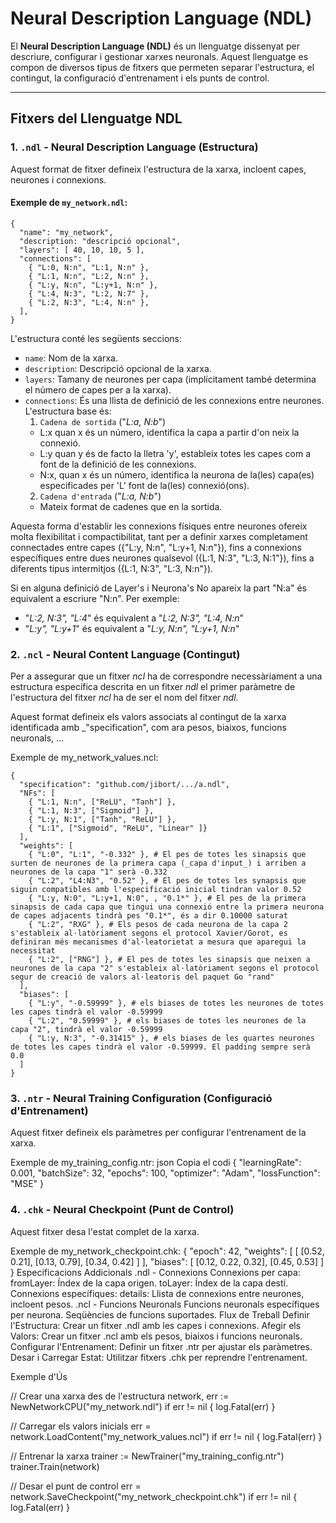 # Neural Description Language (NDL)

El **Neural Description Language (NDL)** és un llenguatge dissenyat per descriure, configurar i gestionar xarxes neuronals. Aquest llenguatge es compon de diversos tipus de fitxers que permeten separar l'estructura, el contingut, la configuració d'entrenament i els punts de control.

---

## Fitxers del Llenguatge NDL

### 1. `.ndl` - Neural Description Language (Estructura)
Aquest format de fitxer defineix l'estructura de la xarxa, incloent capes, neurones i connexions.

#### Exemple de `my_network.ndl`:
```code
{
  "name": "my_network",
  "description: "descripció opcional",
  "layers": [ 40, 10, 10, 5 ],
  "connections": [
    { "L:0, N:n", "L:1, N:n" },
    { "L:1, N:n", "L:2, N:n" },
    { "L:y, N:n", "L:y+1, N:n" },
    { "L:4, N:3", "L:2, N:7" },
    { "L:2, N:3", "L:4, N:n" },
  ],
}
```

L'estructura conté les següents seccions:
  - `name`: Nom de la xarxa.
  - `description`: Descripció opcional de la xarxa.
  - `layers`: Tamany de neurones per capa (implícitament també determina el número de capes per a la xarxa).
  - `connections`: És una llista de definició de les connexions entre neurones. L'estructura base és:
    1. `Cadena de sortida` ("_L:a, N:b_")
    - L:x quan x és un número, identifica la capa a partir d'on neix la connexió.
    - L:y quan y és de facto la lletra 'y', estableix totes les capes com a font de la definició de les connexions.
    - N:x, quan x és un número, identifica la neurona de la(les) capa(es) especificades per 'L' font de la(les) connexió(ons).
    2. `Cadena d'entrada` ("_L:a, N:b_")
    - Mateix format de cadenes que en la sortida.

Aquesta forma d'establir les connexions físiques entre neurones ofereix molta flexibilitat i compactibilitat, tant per a definir xarxes completament connectades entre capes ({"L:y, N:n", "L:y+1, N:n"}), fins a connexions específiques entre dues neurones qualsevol ({L:1, N:3", "L:3, N:1"}), fins a diferents tipus intermitjos ({L:1, N:3", "L:3, N:n"}).

Si en alguna definició de Layer's i Neurona's No apareix la part "N:a" és equivalent a escriure "N:n". Per exemple:

- "_L:2, N:3", "L:4_" és equivalent a "_L:2, N:3", "L:4, N:n_"
- "_L:y", "L:y+1_" és equivalent a "_L:y, N:n", "L:y+1, N:n_"

### 2. `.ncl` - Neural Content Language (Contingut)
Per a assegurar que un fitxer _ncl_ ha de correspondre necessàriament a una estructura específica descrita en un fitxer _ndl_ el primer paràmetre de l'estructura del fitxer _ncl_ ha de ser el nom del fitxer _ndl_.

Aquest format defineix els valors associats al contingut de la xarxa identificada amb _"specification", com ara pesos, biaixos, funcions neuronals, ...

Exemple de my_network_values.ncl:
```code
{
  "specification": "github.com/jibort/.../a.ndl",
  "NFs": [
    { "L:1, N:n", ["ReLU", "Tanh"] },
    { "L:1, N:3", ["Sigmoid"] },
    { "L:y, N:1", ["Tanh", "ReLU"] },
    { "L:1", ["Sigmoid", "ReLU", "Linear" ]}
  ],
  "weights": [
    { "L:0", "L:1", "-0.332" }, # El pes de totes les sinapsis que surten de neurones de la primera capa (_capa d'input_) i arriben a neurones de la capa "1" serà -0.332
    { "L:2", "L4:N3", "0.52" }, # El pes de totes les synapsis que siguin compatibles amb l'especificació inicial tindran valor 0.52 
    { "L:y, N:0", "L:y+1, N:0", , "0.1*" }, # El pes de la primera sinapsis de cada capa que tingui una connexió entre la primera neurona de capes adjacents tindrà pes "0.1*", és a dir 0.10000 saturat
    { "L:2", "RXG" }, # Els pesos de cada neurona de la capa 2 s'estableix al·latòriament segons el protocol Xavier/Gorot, es definiran més mecanismes d'al·leatorietat a mesura que aparegui la necessitat
    { "L:2", ["RNG"] }, # El pes de totes les sinapsis que neixen a neurones de la capa "2" s'estableix al·latòriament segons el protocol segur de creació de valors al·leatoris del paquet Go "rand"
  ],
  "biases": [
    { "L:y", "-0.59999" }, # els biases de totes les neurones de totes les capes tindrà el valor -0.59999
    { "L:2", "0.59999" }, # els biases de totes les neurones de la capa "2", tindrà el valor -0.59999
    { "L:y, N:3", "-0.31415" }, # els biases de les quartes neurones de totes les capes tindrà el valor -0.59999. El padding sempre serà 0.0
  ]
}
```

### 3. `.ntr` - Neural Training Configuration (Configuració d'Entrenament)
Aquest fitxer defineix els paràmetres per configurar l'entrenament de la xarxa.

Exemple de my_training_config.ntr:
json
Copia el codi
{
  "learningRate": 0.001,
  "batchSize": 32,
  "epochs": 100,
  "optimizer": "Adam",
  "lossFunction": "MSE"
}
### 4. `.chk` - Neural Checkpoint (Punt de Control)
Aquest fitxer desa l'estat complet de la xarxa.

Exemple de my_network_checkpoint.chk:
{
  "epoch": 42,
  "weights": [
    [
      [0.52, 0.21], [0.13, 0.79], [0.34, 0.42]
    ]
  ],
  "biases": [
    [0.12, 0.22, 0.32], [0.45, 0.53]
  ]
}
Especificacions Addicionals
.ndl - Connexions
Connexions per capa:
fromLayer: Índex de la capa origen.
toLayer: Índex de la capa destí.
Connexions específiques:
details: Llista de connexions entre neurones, incloent pesos.
.ncl - Funcions Neuronals
Funcions neuronals específiques per neurona.
Seqüències de funcions suportades.
Flux de Treball
Definir l'Estructura: Crear un fitxer .ndl amb les capes i connexions.
Afegir els Valors: Crear un fitxer .ncl amb els pesos, biaixos i funcions neuronals.
Configurar l'Entrenament: Definir un fitxer .ntr per ajustar els paràmetres.
Desar i Carregar Estat: Utilitzar fitxers .chk per reprendre l'entrenament.

Exemple d'Ús

// Crear una xarxa des de l'estructura
network, err := NewNetworkCPU("my_network.ndl")
if err != nil {
    log.Fatal(err)
}

// Carregar els valors inicials
err = network.LoadContent("my_network_values.ncl")
if err != nil {
    log.Fatal(err)
}

// Entrenar la xarxa
trainer := NewTrainer("my_training_config.ntr")
trainer.Train(network)

// Desar el punt de control
err = network.SaveCheckpoint("my_network_checkpoint.chk")
if err != nil {
    log.Fatal(err)
}
